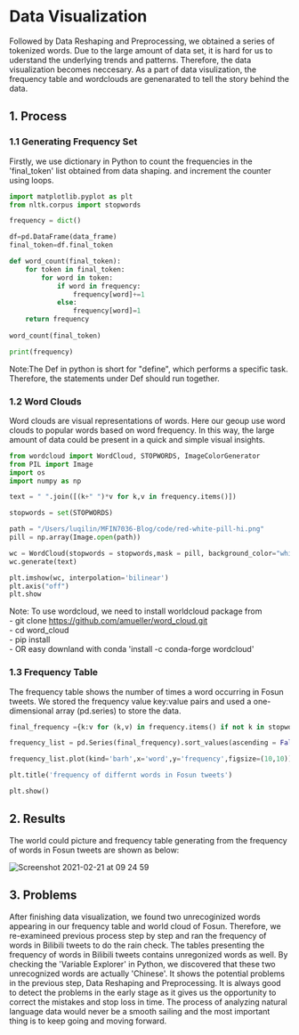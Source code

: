 # Data Visualization 
Followed by Data Reshaping and Preprocessing, we obtained a series of tokenized words. Due to the large amount of data set, it is hard for us to uderstand the underlying trends and patterns. Therefore, the data visualization becomes neccesary. As a part of data visulization, the frequency table and wordclouds are genenarated to tell the story behind the data.   

## 1. Process
### 1.1 Generating Frequency Set 
Firstly, we use dictionary in Python to count the frequencies in the 'final_token' list obtained from data shaping. and increment the counter using loops. 
```python
import matplotlib.pyplot as plt
from nltk.corpus import stopwords

frequency = dict()

df=pd.DataFrame(data_frame)
final_token=df.final_token

def word_count(final_token):
    for token in final_token:
        for word in token:
            if word in frequency:
                frequency[word]+=1
            else:
                frequency[word]=1
    return frequency
    
word_count(final_token)

print(frequency)
```
Note:The Def in python is short for "define", which performs a specific task. Therefore, the statements under Def should run together. 

### 1.2 Word Clouds
Word clouds  are visual representations of words. Here our geoup use word clouds to popular words based on word frequency. In this way, the large amount of data could be present in a quick and simple visual insights. 
```python 
from wordcloud import WordCloud, STOPWORDS, ImageColorGenerator
from PIL import Image
import os
import numpy as np

text = " ".join([(k+" ")*v for k,v in frequency.items()])

stopwords = set(STOPWORDS)

path = "/Users/luqilin/MFIN7036-Blog/code/red-white-pill-hi.png"
pill = np.array(Image.open(path))

wc = WordCloud(stopwords = stopwords,mask = pill, background_color="white", width = 30000, height = 20000,collocations = False,max_words=50)
wc.generate(text)

plt.imshow(wc, interpolation='bilinear')
plt.axis("off")
plt.show
```
Note: To use wordcloud, we need to install worldcloud package from \
      - git clone https://github.com/amueller/word_cloud.git \
      - cd word_cloud\
      - pip install\
      - OR easy downland with conda 'install -c conda-forge wordcloud'

### 1.3 Frequency Table 

The frequency table shows the number of times a word occurring in Fosun tweets. We stored the frequency value key:value pairs and used a one-dimensional array (pd.series) to store the data. 

```python
final_frequency ={k:v for (k,v) in frequency.items() if not k in stopwords}

frequency_list = pd.Series(final_frequency).sort_values(ascending = False).head(30).to_frame().reset_index().rename(columns={'index':'word',0:'frequency'})

frequency_list.plot(kind='barh',x='word',y='frequency',figsize=(10,10))

plt.title('frequency of differnt words in Fosun tweets')

plt.show()
```
## 2. Results 
The world could picture and frequency table generating from the frequency of words in Fosun tweets are shown as below:

![Screenshot 2021-02-21 at 09 24 59](https://user-images.githubusercontent.com/78474798/108612799-e2f1aa80-7426-11eb-889e-844d6d445c7d.png)

## 3. Problems 

After finishing data visualization, we found two unrecoginized words appearing in our frequency table and world cloud of Fosun. Therefore, we re-examineed previous process step by step and ran the frequency of words in Bilibili tweets to do the rain check. The tables presenting the frequency of words in Bilibili tweets contains unregonized words as well. By checking the 'Variable Explorer' in Python, we discovered that these two unrecognized words are actually 'Chinese'. It shows the potential problems in the previous step, Data Reshaping and Preprocessing. It is always good to detect the problems in the early stage as it gives us the opportunity to correct the mistakes and stop loss in time. The process of analyzing natural language data would never be a smooth sailing and the most important thing is to keep going and moving forward. 

